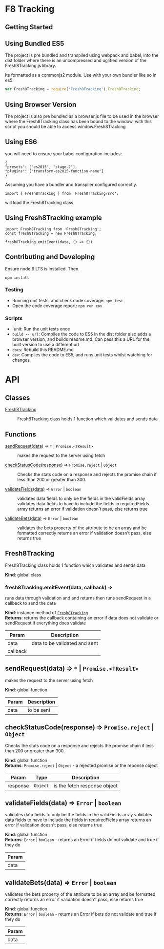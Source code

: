 # F8 Tracking

## Getting Started


## Using Bundled ES5

The project is pre bundled and transpiled using webpack and babel, into the dist folder where there is an uncompressed and uglified version of the Fresh8Tracking.js library.

Its formatted as a commonjs2 module. Use with your own bundler like so in es5:

```js
var Fresh8Tracking = require('Fresh8Tracking').Fresh8Tracking;
```

## Using Browser Version

The project is also pre bundled as a browser.js file to be used in the browser where the Fresh8Tracking class has been bound to the window. with this script you should be able to access window.Fresh8Tracking

## Using ES6

you will need to ensure your babel configuration includes:

```
{
"presets": ["es2015", "stage-2"],
"plugins": ["transform-es2015-function-name"]
}
```
Assuming you have a bundler and transpiler configured correctly.

```es6
import { Fresh8Tracking } from 'Fresh8Tracking/src';
```

will load the Fresh8Tracking class

## Using Fresh8Tracking example
```es6
import Fresh8Tracking from 'Fresh8Tracking';
const fresh8Tracking = new Fresh8Tracking;

fresh8Tracking.emitEvent(data, () => {})
```

## Contributing and Developing

Ensure node 6 LTS is installed. Then.

```
npm install
```

### Testing
- Running unit tests, and check code coverage: `npm test`
- Open the code coverage report: `npm run cov`

### Scripts
- `unit: Run the unit tests once
- `build -- url`: Compiles the code to ES5 in the dist folder also adds a browser version, and builds readme.md. Can pass this a URL for the built version to use a different url
- `docs`: Rebuild this README.md
- `dev`: Compiles the code to ES5, and runs unit tests whilst watching for changes

# API

## Classes

<dl>
<dt><a href="#Fresh8Tracking">Fresh8Tracking</a></dt>
<dd><p>Fresh8Tracking class holds 1 function which validates and sends data</p>
</dd>
</dl>

## Functions

<dl>
<dt><a href="#sendRequest">sendRequest(data)</a> ⇒ <code>*</code> | <code>Promise.&lt;TResult&gt;</code></dt>
<dd><p>makes the request to the server using fetch</p>
</dd>
<dt><a href="#checkStatusCode">checkStatusCode(response)</a> ⇒ <code>Promise.reject</code> | <code>Object</code></dt>
<dd><p>Checks the stats code on a response and rejects the promise chain if
less than 200 or greater than 300.</p>
</dd>
<dt><a href="#validateFields">validateFields(data)</a> ⇒ <code>Error</code> | <code>boolean</code></dt>
<dd><p>validates data fields to only be the fields in the validFields array
validates data fields to have to include the fields in requiredFields array
returns an error if validation doesn&#39;t pass, else returns true</p>
</dd>
<dt><a href="#validateBets">validateBets(data)</a> ⇒ <code>Error</code> | <code>boolean</code></dt>
<dd><p>validates the bets property of the attribute to be an array and be formatted correctly
returns an error if validation doesn&#39;t pass, else returns true</p>
</dd>
</dl>

<a name="Fresh8Tracking"></a>

## Fresh8Tracking
Fresh8Tracking class holds 1 function which validates and sends data

**Kind**: global class  
<a name="Fresh8Tracking+emitEvent"></a>

### fresh8Tracking.emitEvent(data, callback) ⇒
runs data through validation and and returns then runs sendRequest in a callback to send the data

**Kind**: instance method of <code>[Fresh8Tracking](#Fresh8Tracking)</code>  
**Returns**: returns the callback containing an error if data does
not validate or sendRequest if everything does validate  

| Param | Description |
| --- | --- |
| data | data to be validated and sent |
| callback |  |

<a name="sendRequest"></a>

## sendRequest(data) ⇒ <code>\*</code> &#124; <code>Promise.&lt;TResult&gt;</code>
makes the request to the server using fetch

**Kind**: global function  

| Param | Description |
| --- | --- |
| data | to be sent |

<a name="checkStatusCode"></a>

## checkStatusCode(response) ⇒ <code>Promise.reject</code> &#124; <code>Object</code>
Checks the stats code on a response and rejects the promise chain if
less than 200 or greater than 300.

**Kind**: global function  
**Returns**: <code>Promise.reject</code> &#124; <code>Object</code> - a rejected promise or the reponse object  

| Param | Type | Description |
| --- | --- | --- |
| response | <code>Object</code> | is the fetch response object |

<a name="validateFields"></a>

## validateFields(data) ⇒ <code>Error</code> &#124; <code>boolean</code>
validates data fields to only be the fields in the validFields array
validates data fields to have to include the fields in requiredFields array
returns an error if validation doesn't pass, else returns true

**Kind**: global function  
**Returns**: <code>Error</code> &#124; <code>boolean</code> - returns an Error if fields do not validate and true if they do  

| Param |
| --- |
| data | 

<a name="validateBets"></a>

## validateBets(data) ⇒ <code>Error</code> &#124; <code>boolean</code>
validates the bets property of the attribute to be an array and be formatted correctly
returns an error if validation doesn't pass, else returns true

**Kind**: global function  
**Returns**: <code>Error</code> &#124; <code>boolean</code> - returns an Error if bets do not validate and true if they do  

| Param |
| --- |
| data | 

